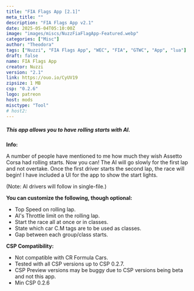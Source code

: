 ```yaml
---
title: "FIA Flags App [2.1]"
meta_title: ""
description: "FIA Flags App v2.1"
date: 2025-05-04T05:10:00Z
image: "images/miscs/NuzzFiaFlagApp-Featured.webp"
categories: ["Misc"]
author: "Theodora"
tags: ["Nuzzi", "FIA Flags App", "WEC", "FIA", "GTWC", "App", "lua"]
draft: false
name: FIA Flags App
creator: Nuzzi
version: "2.1"
link: https://ouo.io/CyUV19
zipsize: 1 MB
csp: "0.2.6"
logo: patreon
host: mods
misctype: "Tool"
# host2:
---
```


##### This app allows you to have rolling starts with AI.



**Info:**

A number of people have mentioned to me how much they wish Assetto Corsa had rolling starts. Now you can! The AI will go slowly for the first lap and not overtake. Once the first driver starts the second lap, the race will begin! I have included a UI for the app to show the start lights.

(Note: AI drivers will follow in single-file.)



**You can customize the following, though optional:**

- Top Speed on rolling lap.
- AI's Throttle limit on the rolling lap.
- Start the race all at once or in classes.
- State which car C.M tags are to be used as classes.
- Gap between each group/class starts.



**CSP Compatibility:**

- Not compatible with CR Formula Cars.
- Tested with all CSP versions up to CSP 0.2.7.
- CSP Preview versions may be buggy due to CSP versions being beta and not this app.
- Min CSP 0.2.6
